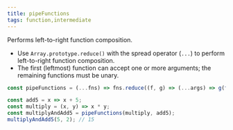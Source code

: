 ```yaml
---
title: pipeFunctions
tags: function,intermediate
---
```


Performs left-to-right function composition.

- Use `Array.prototype.reduce()` with the spread operator (`...`) to perform left-to-right function composition.
- The first (leftmost) function can accept one or more arguments; the remaining functions must be unary.

```js
const pipeFunctions = (...fns) => fns.reduce((f, g) => (...args) => g(f(...args)));
```

```js
const add5 = x => x + 5;
const multiply = (x, y) => x * y;
const multiplyAndAdd5 = pipeFunctions(multiply, add5);
multiplyAndAdd5(5, 2); // 15
```
